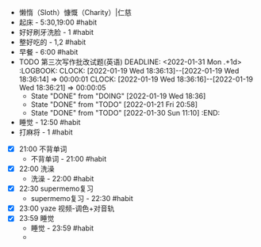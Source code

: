 - 懒惰（Sloth）慷慨（Charity）|仁慈
- 起床 - 5:30,19:00 #habit
- 好好刷牙洗脸 - 1 #habit
- 整好吃的 - 1,2 #habit
- 早餐 - 6:00 #habit
- TODO 第三次写作批改试题(英语)
  DEADLINE: <2022-01-31 Mon .+1d>
  :LOGBOOK:
  CLOCK: [2022-01-19 Wed 18:36:13]--[2022-01-19 Wed 18:36:14] =>  00:00:01
  CLOCK: [2022-01-19 Wed 18:36:16]--[2022-01-19 Wed 18:36:21] =>  00:00:05
  * State "DONE" from "DOING" [2022-01-19 Wed 18:36]
  * State "DONE" from "TODO" [2022-01-21 Fri 20:58]
  * State "DONE" from "TODO" [2022-01-30 Sun 11:10]
  :END:
- 睡觉 - 12:50 #habit
- 打麻将 - 1 #habit
- [x] 21:00 不背单词
	- 不背单词 - 21:00 #habit
- [x] 22:00 洗澡
	- 洗澡 - 22:00 #habit
- [x] 22:30 supermemo复习
	- supermemo复习 - 22:30 #habit
- [x] 23:00 yaze 视频-调色+对音轨
- [x] 23:59 睡觉
	- 睡觉 - 23:59 #habit
	-